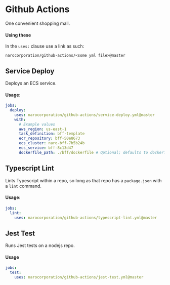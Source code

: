 # Github Actions

One convenient shopping mall.

#### Using these

In the `uses:` clause use a link as such:

```
narocorporation/github-actions/<some yml file>@master
```

## Service Deploy

Deploys an ECS service.

#### Usage:

```yaml
jobs:
  deploy:
    uses: narocorporation/github-actions/service-deploy.yml@master
    with:
      # Example values
      aws_region: us-east-1
      task_definition: bff-template
      ecr_repository: bff-50e8673
      ecs_cluster: naro-bff-7b5b24b
      ecs_service: bff-8c13d47
      dockerfile_path: ./bff/dockerfile # Optional; defaults to dockerfile
```

## Typescript Lint

Lints Typescript within a repo, so long as that repo has a `package.json` with a `lint` command.

#### Usage:

```yaml
jobs:
  lint:
    uses: narocorporation/github-actions/typescript-lint.yml@master
```

## Jest Test

Runs Jest tests on a nodejs repo.

#### Usage

```yaml
jobs:
  test:
    uses: narocorporation/github-actions/jest-test.yml@master
```
